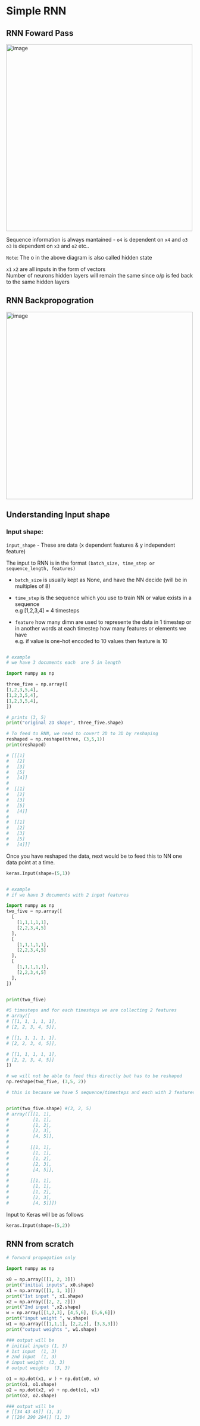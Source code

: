 # Simple RNN

## RNN Foward Pass

<img width="500" alt="image" src="https://github.com/rvbug/NLP/assets/10928536/9d11eaf0-abfa-4d9a-bcb5-b8f141f868bc">

Sequence information is always mantained -
`o4` is dependent on `x4` and `o3`  
`o3` is dependent on `x3` and `o2` etc..

`Note`: The o in the above diagram is also called hidden state  

`x1` `x2` are all inputs in the form of vectors   
Number of neurons hidden layers will remain the same since o/p is fed back to the same hidden layers


## RNN Backpropogration
<img width="501" alt="image" src="https://github.com/rvbug/NLP/assets/10928536/455b07e9-7175-4bbe-b50a-ab4ac7528368">


## Understanding Input shape


### Input shape:

`input_shape` - These are data (x dependent features & y independent feature)

The input to RNN is in the format 
`(batch_size, time_step or sequence_length, features)`

* `batch_size` is usually kept as None, and have the NN decide (will be in multiples of 8)

* `time_step` is the sequence which you use to train NN or value exists in a sequence  
    e.g [1,2,3,4] = 4 timesteps  

* `feature` how many dimn are used to represente the data in 1 timestep or in another words at each timestep how many features or elements we have  
    e.g. if value is one-hot encoded to 10 values then feature is 10
    
    

```python

# example 
# we have 3 documents each  are 5 in length

import numpy as np

three_five = np.array([
[1,2,3,5,4],
[1,2,3,5,4],
[1,2,3,5,4],
])

# prints (3, 5)
print("original 2D shape", three_five.shape)

# To feed to RNN, we need to covert 2D to 3D by reshaping
reshaped = np.reshape(three, (3,5,1))
print(reshaped)

# [[[1]
#   [2]
#   [3]
#   [5]
#   [4]]
#
#  [[1]
#   [2]
#   [3]
#   [5]
#   [4]]
#
#  [[1]
#   [2]
#   [3]
#   [5]
#   [4]]]

```

Once you have reshaped the data, next would be to feed this to NN one data point at a time.

```python
keras.Input(shape=(5,1))
```


```python

# example 
# if we have 3 documents with 2 input features

import numpy as np
two_five = np.array([
  [
    [1,1,1,1,1],
    [2,2,3,4,5]
  ],
  [
    [1,1,1,1,1],
    [2,2,3,4,5]
  ],
  [
    [1,1,1,1,1],
    [2,2,3,4,5]
  ],  
])


print(two_five)

#5 timesteps and for each timesteps we are collecting 2 features
# array([
# [[1, 1, 1, 1, 1],
# [2, 2, 3, 4, 5]],

# [[1, 1, 1, 1, 1],
# [2, 2, 3, 4, 5]],

# [[1, 1, 1, 1, 1],
# [2, 2, 3, 4, 5]]
])

# we will not be able to feed this directly but has to be reshaped
np.reshape(two_five, (3,5, 2))

# this is because we have 5 sequence/timesteps and each with 2 features


print(two_five.shape) #(3, 2, 5)
# array([[[1, 1],
#         [1, 1],
#         [1, 2],
#         [2, 3],
#         [4, 5]],
#
#        [[1, 1],
#         [1, 1],
#         [1, 2],
#         [2, 3],
#         [4, 5]],
#
#        [[1, 1],
#         [1, 1],
#         [1, 2],
#         [2, 3],
#         [4, 5]]])

```

Input to Keras will be as follows

```python
keras.Input(shape=(5,2))
```


## RNN from scratch
```python
# forward propogation only

import numpy as np

x0 = np.array([[1, 2, 3]])
print("initial inputs", x0.shape)
x1 = np.array([[1, 1, 1]])
print("1st input ", x1.shape)
x2 = np.array([[2, 2, 2]])
print("2nd input ",x2.shape)
w = np.array([[1,2,3], [4,5,6], [5,6,6]])
print("input weight ", w.shape)
w1 = np.array([[1,1,1], [2,2,2], [3,3,3]])
print("output weights ", w1.shape)

### output will be
# initial inputs (1, 3)
# 1st input  (1, 3)
# 2nd input  (1, 3)
# input weight  (3, 3)
# output weights  (3, 3)

o1 = np.dot(x1, w ) + np.dot(x0, w)
print(o1, o1.shape)
o2 = np.dot(x2, w) + np.dot(o1, w1)
print(o2, o2.shape)

### output will be
# [[34 43 48]] (1, 3)
# [[284 290 294]] (1, 3)

```

